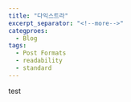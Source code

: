 ```yaml
---
title: "다익스트라"
excerpt_separator: "<!--more-->"
categproes:
  - Blog
tags:
  - Post Formats
  - readability
  - standard
---
```


test
